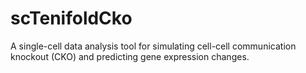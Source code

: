 # scTenifoldCko

A single-cell data analysis tool for simulating cell-cell communication knockout (CKO) and predicting gene expression changes.
